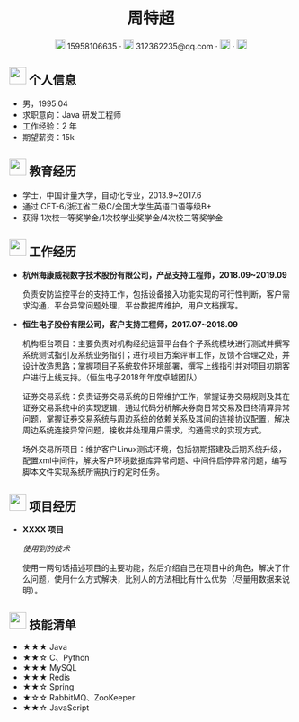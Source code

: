  <center>
     <h1>周特超</h1>
     <div>
         <span>
             <img src="assets/phone-solid.svg" width="18px">
             15958106635
         </span>
         ·
         <span>
             <img src="assets/envelope-solid.svg" width="18px">
             312362235@qq.com
         </span>
         ·
         <span>
             <img src="assets/github-brands.svg" width="18px">
             <a href="https://github.com/CyC2018"></a>
         </span>
         ·
         <span>
             <img src="assets/rss-solid.svg" width="18px">
             <a href="#"></a>
         </span>
     </div>
 </center>

 ## <img src="assets/info-circle-solid.svg" width="30px"> 个人信息 

 - 男，1995.04
 - 求职意向：Java 研发工程师
 - 工作经验：2 年
 - 期望薪资：15k

## <img src="assets/graduation-cap-solid.svg" width="30px"> 教育经历

- 学士，中国计量大学，自动化专业，2013.9~2017.6
- 通过 CET-6/浙江省二级C/全国大学生英语口语等级B+
- 获得 1次校一等奖学金/1次校学业奖学金/4次校三等奖学金

## <img src="assets/briefcase-solid.svg" width="30px"> 工作经历

- **杭州海康威视数字技术股份有限公司，产品支持工程师，2018.09~2019.09**

   负责安防监控平台的支持工作，包括设备接入功能实现的可行性判断，客户需求沟通，平台异常问题处理，平台数据库维护，用户文档撰写。


- **恒生电子股份有限公司，客户支持工程师，2017.07~2018.09**

   机构柜台项目：主要负责对机构经纪运营平台各个子系统模块进行测试并撰写系统测试指引及系统业务指引；进行项目方案评审工作，反馈不合理之处，并设计改造思路；掌握项目子系统软件环境部署，撰写上线指引并对项目初期客户进行上线支持。（恒生电子2018年年度卓越团队）
   
   证券交易系统：负责证券交易系统的日常维护工作，掌握证券交易规则及其在证券交易系统中的实现逻辑，通过代码分析解决券商日常交易及日终清算异常问题，掌握证券交易系统与周边系统的依赖关系及其间的连接协议配置，解决周边系统连接异常问题，接收并处理用户需求，沟通需求的实现方式。
   
   场外交易所项目：维护客户Linux测试环境，包括初期搭建及后期系统升级，配置xml中间件，解决客户环境数据库异常问题、中间件启停异常问题，编写脚本文件实现系统所需执行的定时任务。


## <img src="assets/project-diagram-solid.svg" width="30px"> 项目经历

- **XXXX 项目**

  *使用到的技术*

  使用一两句话描述项目的主要功能，然后介绍自己在项目中的角色，解决了什么问题，使用什么方式解决，比别人的方法相比有什么优势（尽量用数据来说明）。

## <img src="assets/tools-solid.svg" width="30px"> 技能清单

- ★★★ Java
- ★★☆ C、Python
- ★★★ MySQL
- ★★★ Redis
- ★★☆ Spring
- ★☆☆ RabbitMQ、ZooKeeper
- ★★☆ JavaScript